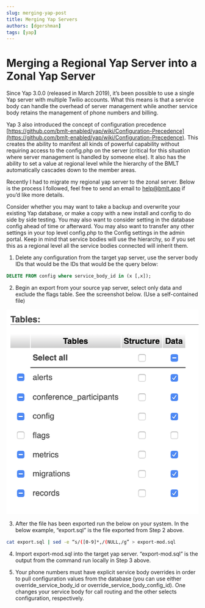 ```yaml
---
slug: merging-yap-post
title: Merging Yap Servers
authors: [dgershman]
tags: [yap]
---
```


# Merging a Regional Yap Server into a Zonal Yap Server

Since Yap 3.0.0 (released in March 2019), it’s been possible to use a single Yap server with multiple Twilio accounts.  What this means is that a service body can handle the overhead of server management while another service body retains the management of phone numbers and billing.

<!--truncate-->

Yap 3 also introduced the concept of configuration precedence [https://github.com/bmlt-enabled/yap/wiki/Configuration-Precedence](https://github.com/bmlt-enabled/yap/wiki/Configuration-Precedence).  This creates the ability to manifest all kinds of powerful capability without requiring access to the config.php on the server (critical for this situation where server management is handled by someone else).  It also has the ability to set a value at regional level while the hierarchy of the BMLT automatically cascades down to the member areas.

Recently I had to migrate my regional yap server to the zonal server.  Below is the process I followed, feel free to send an email to [help@bmlt.app](mailto:help@bmlt.app) if you’d like more details.

Consider whether you may want to take a backup and overwrite your existing Yap database, or make a copy with a new install and config to do side by side testing.  You may also want to consider setting in the database config ahead of time or afterward.  You may also want to transfer any other settings in your top level config.php to the Config settings in the admin portal.  Keep in mind that service bodies will use the hierarchy, so if you set this as a regional level all the service bodies connected will inherit them.

1) Delete any configuration from the target yap server, use the server body IDs that would be the IDs that would be the query below:

```sql
DELETE FROM config where service_body_id in (x [,x]);
```

2) Begin an export from your source yap server, select only data and exclude the flags table.  See the screenshot below.  (Use a self-contained file)

![MySQL Export](./mysql-export.png)

3) After the file has been exported run the below on your system.  In the below example, “export.sql” is the file exported from Step 2 above.

```bash
cat export.sql | sed -e “s/([0-9]*,/(NULL,/g” > export-mod.sql
```

4) Import export-mod.sql into the target yap server.  “export-mod.sql” is the output from the command run locally in Step 3 above.

5) Your phone numbers must have explicit service body overrides in order to pull configuration values from the database (you can use either override_service_body_id or override_service_body_config_id).  One changes your service body for call routing and the other selects configuration, respectively.

